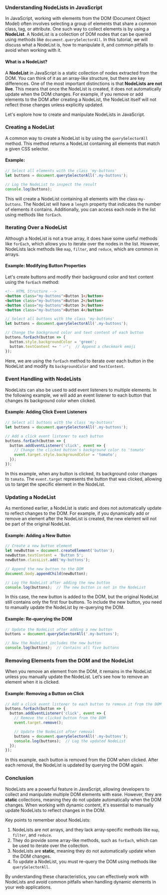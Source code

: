 ### Understanding NodeLists in JavaScript

In JavaScript, working with elements from the DOM (Document Object Model) often involves selecting a group of elements that share a common class, tag, or attribute. One such way to collect elements is by using a **NodeList**. A NodeList is a collection of DOM nodes that can be queried using methods like `document.querySelectorAll`. In this tutorial, we will discuss what a NodeList is, how to manipulate it, and common pitfalls to avoid when working with it.

#### What is a NodeList?

A **NodeList** in JavaScript is a static collection of nodes extracted from the DOM. You can think of it as an array-like structure, but there are key differences. One of the most important distinctions is that **NodeLists are not live**. This means that once the NodeList is created, it does not automatically update when the DOM changes. For example, if you remove or add elements to the DOM after creating a NodeList, the NodeList itself will not reflect those changes unless explicitly updated.

Let's explore how to create and manipulate NodeLists in JavaScript.

### Creating a NodeList

A common way to create a NodeList is by using the `querySelectorAll` method. This method returns a NodeList containing all elements that match a given CSS selector.

#### Example:
```javascript
// Select all elements with the class 'my-buttons'
let buttons = document.querySelectorAll('.my-buttons');

// Log the NodeList to inspect the result
console.log(buttons);
```

This will create a NodeList containing all elements with the class `my-buttons`. The NodeList will have a `length` property that indicates the number of elements it contains. Additionally, you can access each node in the list using methods like `forEach`.

### Iterating Over a NodeList

Although a NodeList is not a true array, it does have some useful methods like `forEach`, which allows you to iterate over the nodes in the list. However, NodeLists lack methods like `map`, `filter`, and `reduce`, which are common in arrays.

#### Example: Modifying Button Properties
Let's create buttons and modify their background color and text content using the `forEach` method:
```html
<!-- HTML Structure -->
<button class="my-buttons">Button 1</button>
<button class="my-buttons">Button 2</button>
<button class="my-buttons">Button 3</button>
<button class="my-buttons">Button 4</button>
```

```javascript
// Select all buttons with the class 'my-buttons'
let buttons = document.querySelectorAll('.my-buttons');

// Change the background color and text content of each button
buttons.forEach(button => {
  button.style.backgroundColor = 'green';
  button.textContent += ' ✅';  // Append a checkmark emoji
});
```

Here, we are using the `forEach` method to iterate over each button in the NodeList and modify its `backgroundColor` and `textContent`.

### Event Handling with NodeLists

NodeLists can also be used to add event listeners to multiple elements. In the following example, we will add an event listener to each button that changes its background color when clicked.

#### Example: Adding Click Event Listeners
```javascript
// Select all buttons with the class 'my-buttons'
let buttons = document.querySelectorAll('.my-buttons');

// Add a click event listener to each button
buttons.forEach(button => {
  button.addEventListener('click', event => {
    // Change the clicked button's background color to 'tomato'
    event.target.style.backgroundColor = 'tomato';
  });
});
```

In this example, when any button is clicked, its background color changes to `tomato`. The `event.target` represents the button that was clicked, allowing us to target the specific element in the NodeList.

### Updating a NodeList

As mentioned earlier, a NodeList is static and does not automatically update to reflect changes to the DOM. For example, if you dynamically add or remove an element after the NodeList is created, the new element will not be part of the original NodeList.

#### Example: Adding a New Button
```javascript
// Create a new button element
let newButton = document.createElement('button');
newButton.textContent = 'Button 5';
newButton.classList.add('my-buttons');

// Append the new button to the DOM
document.body.appendChild(newButton);

// Log the NodeList after adding the new button
console.log(buttons);  // The new button is not in the NodeList
```

In this case, the new button is added to the DOM, but the original NodeList still contains only the first four buttons. To include the new button, you need to manually update the NodeList by re-querying the DOM.

#### Example: Re-querying the DOM
```javascript
// Update the NodeList after adding a new button
buttons = document.querySelectorAll('.my-buttons');

// Now the NodeList includes the new button
console.log(buttons);  // Contains all five buttons
```

### Removing Elements from the DOM and the NodeList

When you remove an element from the DOM, it remains in the NodeList unless you manually update the NodeList. Let’s see how to remove an element when it is clicked.

#### Example: Removing a Button on Click
```javascript
// Add a click event listener to each button to remove it from the DOM
buttons.forEach(button => {
  button.addEventListener('click', event => {
    // Remove the clicked button from the DOM
    event.target.remove();

    // Update the NodeList after removal
    buttons = document.querySelectorAll('.my-buttons');
    console.log(buttons);  // Log the updated NodeList
  });
});
```

In this example, each button is removed from the DOM when clicked. After each removal, the NodeList is updated by querying the DOM again.

### Conclusion

NodeLists are a powerful feature in JavaScript, allowing developers to collect and manipulate multiple DOM elements with ease. However, they are **static** collections, meaning they do not update automatically when the DOM changes. When working with dynamic content, it's essential to manually update NodeLists to reflect changes in the DOM.

Key points to remember about NodeLists:
1. NodeLists are not arrays, and they lack array-specific methods like `map`, `filter`, and `reduce`.
2. They do provide some array-like methods, such as `forEach`, which can be used to iterate over the collection.
3. NodeLists are **static**, meaning they do not automatically update when the DOM changes.
4. To update a NodeList, you must re-query the DOM using methods like `querySelectorAll`.

By understanding these characteristics, you can effectively work with NodeLists and avoid common pitfalls when handling dynamic elements in your web applications.



